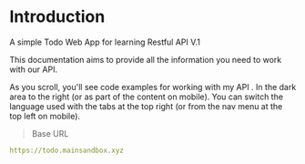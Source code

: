 # Introduction

A simple Todo Web App for learning Restful API V.1

This documentation aims to provide all the information you need to work with our API.

<aside>As you scroll, you'll see code examples for working with my API . In the dark area to the right (or as part of the content on mobile).
You can switch the language used with the tabs at the top right (or from the nav menu at the top left on mobile).</aside>

> Base URL

```yaml
https://todo.mainsandbox.xyz
```

